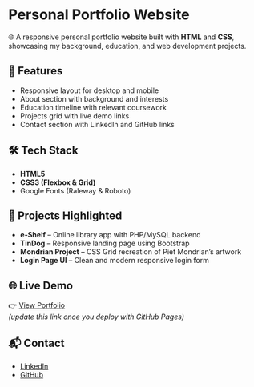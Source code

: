 # Personal Portfolio Website

🌐 A responsive personal portfolio website built with **HTML** and **CSS**, showcasing my background, education, and web development projects.  

## 🚀 Features
- Responsive layout for desktop and mobile  
- About section with background and interests  
- Education timeline with relevant coursework  
- Projects grid with live demo links  
- Contact section with LinkedIn and GitHub links  

## 🛠️ Tech Stack
- **HTML5**  
- **CSS3 (Flexbox & Grid)**  
- Google Fonts (Raleway & Roboto)    

## 📂 Projects Highlighted
- **e-Shelf** – Online library app with PHP/MySQL backend  
- **TinDog** – Responsive landing page using Bootstrap  
- **Mondrian Project** – CSS Grid recreation of Piet Mondrian’s artwork  
- **Login Page UI** – Clean and modern responsive login form  

## 🌐 Live Demo
👉 [View Portfolio](https://daveak17.github.io/WedDev-Portofolio/)  
*(update this link once you deploy with GitHub Pages)*  

## 📬 Contact
- [LinkedIn](https://www.linkedin.com/in/david-akoda-1016442b6/)  
- [GitHub](https://github.com/daveak17)  
